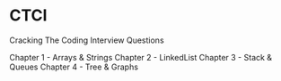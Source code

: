 # CTCI
Cracking The Coding Interview Questions 

Chapter 1 - Arrays & Strings
Chapter 2 - LinkedList
Chapter 3 - Stack & Queues
Chapter 4 - Tree & Graphs
